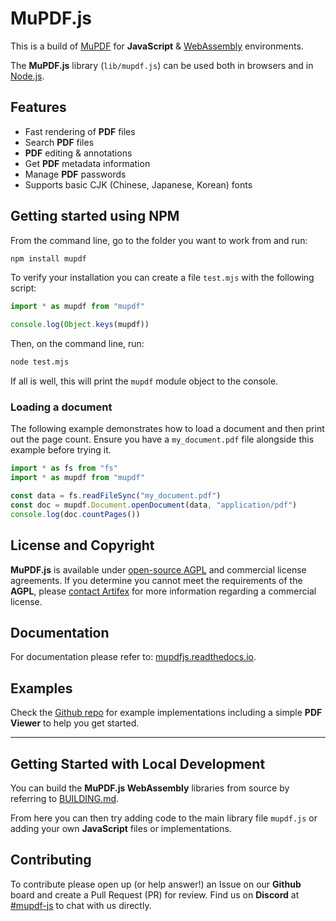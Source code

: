 # MuPDF.js

This is a build of [MuPDF](https://mupdf.com) for **JavaScript** & [WebAssembly](https://webassembly.org) environments.

The **MuPDF.js** library (`lib/mupdf.js`) can be used both in browsers and in [Node.js](https://nodejs.org).

## Features

- Fast rendering of **PDF** files
- Search **PDF** files
- **PDF** editing & annotations
- Get **PDF** metadata information
- Manage **PDF** passwords
- Supports basic CJK (Chinese, Japanese, Korean) fonts

## Getting started using NPM

From the command line, go to the folder you want to work from and run:

```bash
npm install mupdf
```

To verify your installation you can create a file `test.mjs` with the following script:

```js
import * as mupdf from "mupdf"

console.log(Object.keys(mupdf))
```

Then, on the command line, run:

```bash
node test.mjs
```

If all is well, this will print the `mupdf` module object to the console.

### Loading a document

The following example demonstrates how to load a document and then print out the page count.
Ensure you have a `my_document.pdf` file alongside this example before trying it.

```js
import * as fs from "fs"
import * as mupdf from "mupdf"

const data = fs.readFileSync("my_document.pdf")
const doc = mupdf.Document.openDocument(data, "application/pdf")
console.log(doc.countPages())
```

## License and Copyright

**MuPDF.js** is available under [open-source AGPL](https://www.gnu.org/licenses/agpl-3.0.html) and commercial license agreements. If you determine you cannot meet the requirements of the **AGPL**, please [contact Artifex](https://artifex.com/contact/mupdf-inquiry.php) for more information regarding a commercial license.

## Documentation

For documentation please refer to: [mupdfjs.readthedocs.io](https://mupdfjs.readthedocs.io).

## Examples

Check the [Github repo](https://github.com/ArtifexSoftware/mupdf.js) for example implementations including a simple **PDF Viewer** to help you get started.

---

## Getting Started with Local Development

You can build the **MuPDF.js WebAssembly** libraries from source by referring to [BUILDING.md](https://github.com/ArtifexSoftware/mupdf.js/blob/master/BUILDING.md).

From here you can then try adding code to the main library file `mupdf.js` or adding your own **JavaScript** files or implementations.

## Contributing

To contribute please open up (or help answer!) an Issue on our **Github** board and create a Pull Request (PR) for review. Find us on **Discord** at [#mupdf-js](https://discord.gg/zpyAHM7XtF) to chat with us directly.
